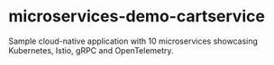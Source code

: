 # microservices-demo-cartservice
Sample cloud-native application with 10 microservices showcasing Kubernetes, Istio, gRPC and OpenTelemetry.
